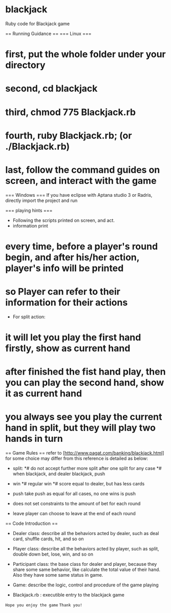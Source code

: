 blackjack
=========

Ruby code for Blackjack game

== Running Guidance ==
=== Linux ===
# first, put the whole folder under your directory
# second, cd blackjack
# third, chmod 775 Blackjack.rb
# fourth, ruby Blackjack.rb; (or ./Blackjack.rb)
# last, follow the command guides on screen, and interact with the game

=== Windows ===
If you have eclipse with Aptana studio 3 or Radris, 
directly import the project and run

=== playing hints ===
* Following the scripts printed on screen, and act.
* information print
# every time, before a player's round begin, and after his/her action, player's info will be printed
# so Player can refer to their information for their actions

* For split action:
# it will let you play the first hand firstly, show as current hand
# after finished the fist hand play, then you can play the second hand, show it as current hand
# you always see you play the current hand in split, but they will play two hands in turn

== Game Rules ==
refer to [http://www.pagat.com/banking/blackjack.html]
for some choice may differ from this reference is detailed as below:
* split:
*# do not accept further more split after one split for any case
*# when blackjack, and dealer blackjack, push

* win 
*# regular win
*# score equal to dealer, but has less cards

* push
take push as equal for all cases, no one wins is push

* does not set constraints to the amount of bet for each round

* leave
player can choose to leave at the end of each round

== Code Introduction ==
* Dealer class: 
describe all the behaviors acted by dealer, such as deal card, shuffle cards, hit, and so on

* Player class: 
describe all the behaviors acted by player, such as split, double down bet, lose, win, and so on

* Participant class: 
the base class for dealer and player, because they share some same behavior, 
like calculate the total value of their hand. Also they have some same status in game.

* Game: describe the logic, control and procedure of the game playing

* Blackjack.rb : executible entry to the blackjack game

```Hope you enjoy the game``` 
```Thank you!```